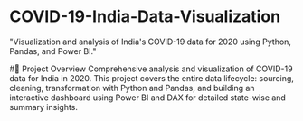 # COVID-19-India-Data-Visualization
"Visualization and analysis of India's COVID-19 data for 2020 using Python, Pandas, and Power BI."


#📌 Project Overview
Comprehensive analysis and visualization of COVID-19 data for India in 2020. This project covers the entire data lifecycle: sourcing, cleaning, transformation with Python and Pandas, and building an interactive dashboard using Power BI and DAX for detailed state-wise and summary insights.
